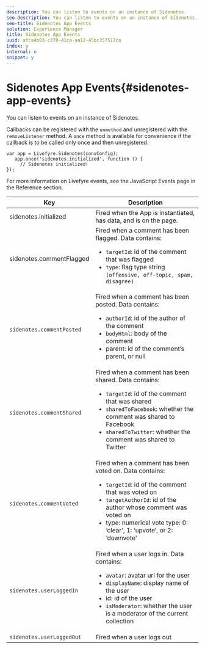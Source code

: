 ```yaml
---
description: You can listen to events on an instance of Sidenotes.
seo-description: You can listen to events on an instance of Sidenotes.
seo-title: Sidenotes App Events
solution: Experience Manager
title: Sidenotes App Events
uuid: afca4b03-c370-41ca-aa12-45bc357517ca
index: y
internal: n
snippet: y
---
```


# Sidenotes App Events{#sidenotes-app-events}

You can listen to events on an instance of Sidenotes.

Callbacks can be registered with the `onmethod` and unregistered with the `removeListener` method. A `once` method is available for convenience if the callback is to be called only once and then unregistered.

```
var app = Livefyre.Sidenotes(convConfig); 
   app.once('sidenotes.initialized', function () { 
     // Sidenotes initialized!  
});
```

For more information on Livefyre events, see the JavaScript Events page in the Reference section.

|Key|Description|
|--- |--- |
|sidenotes.initialized|Fired when the App is instantiated, has data, and is on the page.|
|sidenotes.commentFlagged|Fired when a comment has been flagged. Data contains: <br/><ul><li>`targetId`: id of the comment that was flagged</li><li>`type`: flag type string `(offensive, off-topic, spam, disagree)`</li></ul>|
|`sidenotes.commentPosted`|Fired when a comment has been posted. Data contains: <br/><ul><li> `authorId`: id of the author of the comment </li><li>`bodyHtml`: body of the comment </li><li> parent: id of the comment’s parent, or null</li></ul>|
|`sidenotes.commentShared`|Fired when a comment has been shared. Data contains: <br/><ul><li>`targetId`: id of the comment that was shared </li><li> `sharedToFacebook`: whether the comment was shared to Facebook </li><li>`sharedToTwitter`: whether the comment was shared to Twitter</li></ul>|
|`sidenotes.commentVoted`|Fired when a comment has been voted on. Data contains: <br/><ul><li>`targetId`: id of the comment that was voted on </li><li> `targetAuthorId`: id of the author whose comment was voted on</li><li> type: numerical vote type: 0: ‘clear’, 1: ‘upvote’, or 2: ‘downvote’</li></ul>|
|`sidenotes.userLoggedIn`|Fired when a user logs in. Data contains: <br/><ul><li>`avatar`: avatar url for the user </li><li>`displayName`: display name of the user</li><li>id: id of the user</li><li> `isModerator`: whether the user is a moderator of the current collection</li></ul>|
|`sidenotes.userLoggedOut`|Fired when a user logs out|
